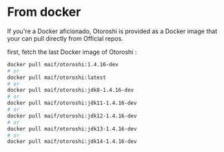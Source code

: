 # From docker

If you're a Docker aficionado, Otoroshi is provided as a Docker image that your can pull directly from Official repos.

first, fetch the last Docker image of Otoroshi :

```sh
docker pull maif/otoroshi:1.4.16-dev
# or 
docker pull maif/otoroshi:latest
# or 
docker pull maif/otoroshi:jdk8-1.4.16-dev
# or 
docker pull maif/otoroshi:jdk11-1.4.16-dev
# or 
docker pull maif/otoroshi:jdk12-1.4.16-dev
# or 
docker pull maif/otoroshi:jdk13-1.4.16-dev
# or 
docker pull maif/otoroshi:jdk14-1.4.16-dev
```